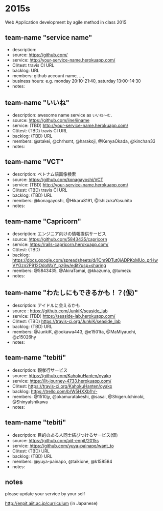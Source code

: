 2015s
=====
Web Application development by agile method in class 2015

## team-name "service name"
* description:
* source: https://github.com/
* service: http://your-service-name.herokuapp.com/
* CI/test: travis CI URL
* backlog: URL
* members: github account name, ...,
* business hours: e.g. monday 20:10-21:40, saturday 13:00-14:30
* notes:

## team-name "いいね"
* description: awesome name service as `いいね〜む`.
* source: https://github.com/iine/iiname
* service: (TBD) http://your-service-name.herokuapp.com/
* CI/test: (TBD) travis CI URL
* backlog: (TBD) URL
* members: @atakei, @chrhsmt, @harakoji, @KenyaOkada, @kinchan33
* notes:

## team-name "VCT"
* description: ベトナム語画像検索
* source: https://github.com/konagayoshi/VCT
* service: (TBD) http://your-service-name.herokuapp.com/
* CI/test: (TBD) travis CI URL
* backlog: (TBD) URL
* members: @konagayoshi, @Hikaru8191, @IshizukaYasuhito
* notes:

## team-name "Capricorn"
* description: エンジニア向けの情報提供サービス
* source: https://github.com/5843435/capricorn
* service: https://rails-capricorn.herokuapp.com/
* CI/test: (TBD)
* backlog: https://docs.google.com/spreadsheets/d/1Cm9DTut0jADPKoMUo_prHwVYGzn2P912OdoWxY_pz6w/edit?usp=sharing
* members: @5843435, @AkiraTamai, @kkazuma, @tumezu
* notes:

## team-name "わたしにもできるかも！？(仮)"
* description: アイドルに会えるかも
* source : https://github.com/JunkiK/seaside_lab
* service: (TBD) https://seaside-lab.herokuapp.com/
* CI/test: (TBD) https://travis-ci.org/JunkiK/seaside_lab
* backlog: (TBD) URL
* members: @JunkiK, @ookawa443, @e1501ta, @MaMiyauchi, @z15026hy
* notes:

## team-name "tebiti"
* description: 親孝行サービス
* source:  https://github.com/KahokuHanten/oyako
* service: https://lit-journey-4733.herokuapp.com/
* CI/test: https://travis-ci.org/KahokuHanten/oyako
* backlog: https://trello.com/b/W5HXXb1h/-
* members: @1510jy, @okamuratakeshi, @sasai, @ShigeruIchinoki, @ShinyaIshikawa
* notes:


## team-name "tebiti"
* description: 目的のある人同士結びつけるサービス(仮)
* source: https://github.com/aiit-enpit/2015s
* service: https://github.com/yuya-painapo/want_to
* CI/test: (TBD) URL
* backlog: (TBD) URL
* members: @yuya-painapo, @taikione, @k158584
* notes:




## notes
please update your service by your self

http://enpit.aiit.ac.jp/curriculum (in Japanese)
